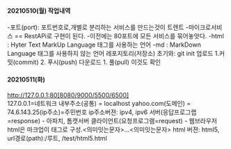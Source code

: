 #### 20210510(월) 작업내역
-포트(port): 포트번호로,개별로 분리하는 서비스를 만드는것이 트렌트
-마이크로서비스 == RestAPi로 구현이 된다.
-이전에는 80포트에 모든 서비스를 묶어놓앗다.
-html : Hyter Text MarkUp Language 태그를 사용하는 언어
-md : MarkDown Language 태그를 사용하지 않는 언어
레포지토리(저장소) 초기와: git init
업로드 1.커밋(commit) 2. 푸시(push)
다운로드 1. 풀(pull)
이것도 확인
#### 20210511(화)
http://127.0.0.1:80[8080/9000/5500/6500]  
127.0.0.1=네트워크 내부주소(공통) = localhost
yahoo.com(도메인) = 74.6.143.25(ip주소)=주민번호
ip주소버젼: ipv4, ipv6 
서버(응답프로그랩=response) - 아파치, 톰캣서버
클라이언트(요청프로그램=request) - 웹브라우저
html은 마크업이 태그로 구성.<의미잇는문자>...<의미잇는문자>
html 버젼: html5,
url경로(path):/루트, /test/html5.html
